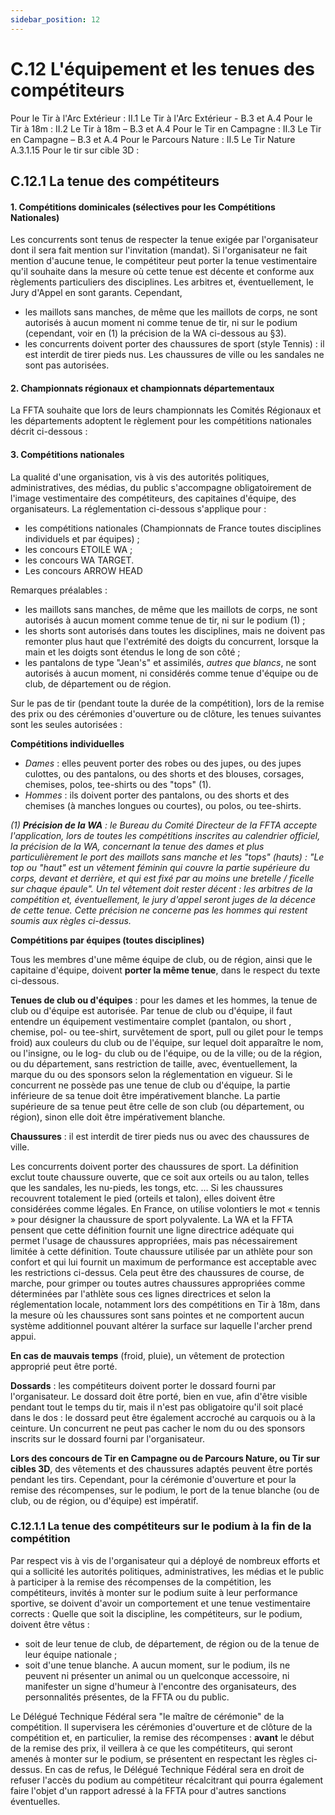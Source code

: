 ```yaml
---
sidebar_position: 12
---
```


# C.12 L'équipement et les tenues des compétiteurs

Pour le Tir à l'Arc Extérieur : II.1 Le Tir à l'Arc Extérieur - B.3 et A.4
Pour le Tir à 18m : II.2 Le Tir à 18m – B.3 et A.4
Pour le Tir en Campagne : II.3 Le Tir en Campagne – B.3 et A.4
Pour le Parcours Nature : II.5 Le Tir Nature A.3.1.15
Pour le tir sur cible 3D :

## C.12.1 La tenue des compétiteurs

#### 1. Compétitions dominicales (sélectives pour les Compétitions Nationales)

Les concurrents sont tenus de respecter la tenue exigée par l'organisateur dont il sera fait mention sur
l'invitation (mandat).
Si l'organisateur ne fait mention d'aucune tenue, le compétiteur peut porter la tenue vestimentaire qu'il
souhaite dans la mesure où cette tenue est décente et conforme aux règlements particuliers des
disciplines.
Les arbitres et, éventuellement, le Jury d'Appel en sont garants.
Cependant,

- les maillots sans manches, de même que les maillots de corps, ne sont autorisés à aucun moment
  ni comme tenue de tir, ni sur le podium (cependant, voir en (1) la précision de la WA ci-dessous
  au §3).
- les concurrents doivent porter des chaussures de sport (style Tennis) : il est interdit de tirer pieds
  nus. Les chaussures de ville ou les sandales ne sont pas autorisées.

#### 2. Championnats régionaux et championnats départementaux

La FFTA souhaite que lors de leurs championnats les Comités Régionaux et les départements adoptent le
règlement pour les compétitions nationales décrit ci-dessous :

#### 3. Compétitions nationales

La qualité d'une organisation, vis à vis des autorités politiques, administratives, des médias, du public
s'accompagne obligatoirement de l'image vestimentaire des compétiteurs, des capitaines d'équipe, des
organisateurs. La réglementation ci-dessous s'applique pour :

- les compétitions nationales (Championnats de France toutes disciplines individuels et par équipes) ;
- les concours ETOILE WA ;
- les concours WA TARGET.
- Les concours ARROW HEAD

Remarques préalables :

- les maillots sans manches, de même que les maillots de corps, ne sont autorisés à aucun moment
  comme tenue de tir, ni sur le podium (1) ;
- les shorts sont autorisés dans toutes les disciplines, mais ne doivent pas remonter plus haut que
  l'extrémité des doigts du concurrent, lorsque la main et les doigts sont étendus le long de son côté ;
- les pantalons de type "Jean's" et assimilés, _autres que blancs_, ne sont autorisés à aucun moment, ni
  considérés comme tenue d'équipe ou de club, de département ou de région.

Sur le pas de tir (pendant toute la durée de la compétition), lors de la remise des prix ou des cérémonies
d'ouverture ou de clôture, les tenues suivantes sont les seules autorisées :

**Compétitions individuelles**

- _Dames_ : elles peuvent porter des robes ou des jupes, ou des jupes culottes, ou des pantalons, ou des
  shorts et des blouses, corsages, chemises, polos, tee-shirts ou des "tops" (1).
- _Hommes_ : ils doivent porter des pantalons, ou des shorts et des chemises (à manches longues ou
  courtes), ou polos, ou tee-shirts.

_(1) **Précision de la WA** : le Bureau du Comité Directeur de la FFTA accepte l'application, lors de toutes les compétitions inscrites au calendrier officiel, la précision de la WA, concernant la tenue des dames et plus particulièrement le port des maillots sans manche et les "tops" (hauts) :_
_"Le top ou "haut" est un vêtement féminin qui couvre la partie supérieure du corps, devant et derrière, et qui est fixé par au moins une bretelle / ficelle sur chaque épaule". Un tel vêtement doit rester décent : les arbitres de la compétition et, éventuellement, le jury d'appel seront juges de la décence de cette tenue. Cette précision ne concerne pas les hommes qui restent soumis aux règles ci-dessus._

**Compétitions par équipes (toutes disciplines)**

Tous les membres d'une même équipe de club, ou de région, ainsi que le capitaine d'équipe, doivent **porter la même tenue**, dans le respect du texte ci-dessous.

**Tenues de club ou d'équipes** : pour les dames et les hommes, la tenue de club ou d'équipe est autorisée.
Par tenue de club ou d'équipe, il faut entendre un équipement vestimentaire complet (pantalon, ou short ,
chemise, pol- ou tee-shirt, survêtement de sport, pull ou gilet pour le temps froid) aux couleurs du club ou
de l'équipe, sur lequel doit apparaître le nom, ou l'insigne, ou le log- du club ou de l'équipe, ou de la ville; ou
de la région, ou du département, sans restriction de taille, avec, éventuellement, la marque du ou des
sponsors selon la réglementation en vigueur.
Si le concurrent ne possède pas une tenue de club ou d'équipe, la partie inférieure de sa tenue doit être
impérativement blanche. La partie supérieure de sa tenue peut être celle de son club (ou département, ou
région), sinon elle doit être impérativement blanche.

**Chaussures** : il est interdit de tirer pieds nus ou avec des chaussures de ville.

Les concurrents doivent porter des chaussures de sport. La définition exclut toute chaussure ouverte, que
ce soit aux orteils ou au talon, telles que les sandales, les nu-pieds, les tongs, etc. … Si les chaussures
recouvrent totalement le pied (orteils et talon), elles doivent être considérées comme légales.
En France, on utilise volontiers le mot « tennis » pour désigner la chaussure de sport polyvalente.
La WA et la FFTA pensent que cette définition fournit une ligne directrice adéquate qui permet l'usage de
chaussures appropriées, mais pas nécessairement limitée à cette définition.
Toute chaussure utilisée par un athlète pour son confort et qui lui fournit un maximum de performance est
acceptable avec les restrictions ci-dessus. Cela peut être des chaussures de course, de marche, pour
grimper ou toutes autres chaussures appropriées comme déterminées par l'athlète sous ces lignes
directrices et selon la réglementation locale, notamment lors des compétitions en Tir à 18m, dans
la mesure où les chaussures sont sans pointes et ne comportent aucun système additionnel pouvant
altérer la surface sur laquelle l'archer prend appui.

**En cas de mauvais temps** (froid, pluie), un vêtement de protection approprié peut être porté.

**Dossards** : les compétiteurs doivent porter le dossard fourni par l'organisateur. Le dossard doit être porté,
bien en vue, afin d'être visible pendant tout le temps du tir, mais il n'est pas obligatoire qu'il soit placé dans
le dos : le dossard peut être également accroché au carquois ou à la ceinture. Un concurrent ne peut pas
cacher le nom du ou des sponsors inscrits sur le dossard fourni par l'organisateur.

**Lors des concours de Tir en Campagne ou de Parcours Nature, ou Tir sur cibles 3D**, des vêtements et
des chaussures adaptés peuvent être portés pendant les tirs. Cependant, pour la cérémonie d'ouverture
et pour la remise des récompenses, sur le podium, le port de la tenue blanche (ou de club, ou de région, ou
d'équipe) est impératif.

### C.12.1.1 La tenue des compétiteurs sur le podium à la fin de la compétition

Par respect vis à vis de l'organisateur qui a déployé de nombreux efforts et qui a sollicité les autorités
politiques, administratives, les médias et le public à participer à la remise des récompenses de la
compétition, les compétiteurs, invités à monter sur le podium suite à leur performance sportive, se doivent
d'avoir un comportement et une tenue vestimentaire corrects :
Quelle que soit la discipline, les compétiteurs, sur le podium, doivent être vêtus :

- soit de leur tenue de club, de département, de région ou de la tenue de leur équipe nationale ;
- soit d'une tenue blanche.
  A aucun moment, sur le podium, ils ne peuvent ni présenter un animal ou un quelconque accessoire, ni
  manifester un signe d'humeur à l'encontre des organisateurs, des personnalités présentes, de la FFTA ou
  du public.

Le Délégué Technique Fédéral sera "le maître de cérémonie" de la compétition. Il supervisera les
cérémonies d'ouverture et de clôture de la compétition et, en particulier, la remise des récompenses :
**avant** le début de la remise des prix, il veillera à ce que les compétiteurs, qui seront amenés à monter sur
le podium, se présentent en respectant les règles ci-dessus.
En cas de refus, le Délégué Technique Fédéral sera en droit de refuser l'accès du podium au compétiteur
récalcitrant qui pourra également faire l'objet d'un rapport adressé à la FFTA pour d'autres sanctions
éventuelles.
